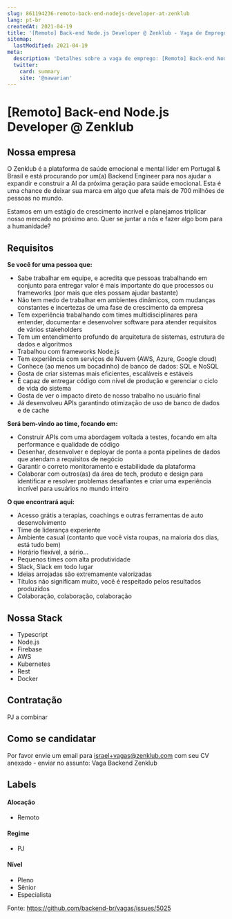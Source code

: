 ```yaml
---
slug: 861194236-remoto-back-end-nodejs-developer-at-zenklub
lang: pt-br
createdAt: 2021-04-19
title: '[Remoto] Back-end Node.js Developer @ Zenklub - Vaga de Emprego'
sitemap:
  lastModified: 2021-04-19
meta:
  description: 'Detalhes sobre a vaga de emprego: [Remoto] Back-end Node.js Developer @ Zenklub'
  twitter:
    card: summary
    site: '@nawarian'
---
```


# [Remoto] Back-end Node.js Developer @ Zenklub

## Nossa empresa

O Zenklub é a plataforma de saúde emocional e mental líder em Portugal & Brasil e está procurando por um(a) Backend Engineer para nos ajudar a expandir e construir a AI da próxima geração para saúde emocional. Esta é uma chance de deixar sua marca em algo que afeta mais de 700 milhões de pessoas no mundo.

Estamos em um estágio de crescimento incrível e planejamos triplicar nosso mercado no próximo ano. Quer se juntar a nós e fazer algo bom para a humanidade?

## Requisitos

**Se você for uma pessoa que:**
- Sabe trabalhar em equipe, e acredita que pessoas trabalhando em conjunto para entregar valor é mais importante do que processos ou frameworks (por mais que eles possam ajudar bastante)
- Não tem medo de trabalhar em ambientes dinâmicos, com mudanças constantes e incertezas de uma fase de crescimento da empresa
- Tem experiência trabalhando com times multidisciplinares para entender, documentar e desenvolver software para atender requisitos de vários stakeholders
- Tem um entendimento profundo de arquitetura de sistemas, estrutura de dados e algoritmos
- Trabalhou com frameworks Node.js
- Tem experiência com serviços de Nuvem (AWS, Azure, Google cloud)
- Conhece (ao menos um bocadinho) de banco de dados: SQL e NoSQL
- Gosta de criar sistemas mais eficientes, escaláveis e estáveis
- É capaz de entregar código com nível de produção e gerenciar o ciclo de vida do sistema
- Gosta de ver o impacto direto de nosso trabalho no usuário final
- Já desenvolveu APIs garantindo otimização de uso de banco de dados e de cache


**Será bem-vindo ao time, focando em:**
- Construir APIs com uma abordagem voltada a testes, focando em alta performance e qualidade de código
- Desenhar, desenvolver e deployar de ponta a ponta pipelines de dados que atendam a requisitos de negócio
- Garantir o correto monitoramento e estabilidade da plataforma
- Colaborar com outros(as) da área de tech, produto e design para identificar e resolver problemas desafiantes e criar uma experiência incrível para usuários no mundo inteiro

**O que encontrará aqui:**
- Acesso grátis a terapias, coachings e outras ferramentas de auto desenvolvimento
- Time de liderança experiente
- Ambiente casual (contanto que você vista roupas, na maioria dos dias, está tudo bem)
- Horário flexível, a sério…
- Pequenos times com alta produtividade
- Slack, Slack em todo lugar
- Ideias arrojadas são extremamente valorizadas
- Títulos não significam muito, você é respeitado pelos resultados produzidos
- Colaboração, colaboração, colaboração

## Nossa Stack
- Typescript
- Node.js
- Firebase
- AWS
- Kubernetes
- Rest
- Docker

## Contratação

PJ a combinar

## Como se candidatar

Por favor envie um email para israel+vagas@zenklub.com com seu CV anexado - enviar no assunto: Vaga Backend Zenklub

## Labels

#### Alocação
- Remoto

#### Regime
- PJ

#### Nível
- Pleno
- Sênior
- Especialista




Fonte: https://github.com/backend-br/vagas/issues/5025